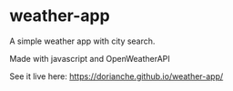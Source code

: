 # weather-app 

A simple weather app with city search. 

Made with javascript and OpenWeatherAPI 

See it live here: https://dorianche.github.io/weather-app/
